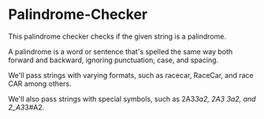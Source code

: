# Palindrome-Checker
This palindrome checker checks if the given string is a palindrome.

A palindrome is a word or sentence that's spelled the same way both forward and backward, ignoring punctuation, case, and spacing.

We'll pass strings with varying formats, such as racecar, RaceCar, and race CAR among others.

We'll also pass strings with special symbols, such as 2A3*3a2, 2A3 3a2, and 2_A3*3#A2.
